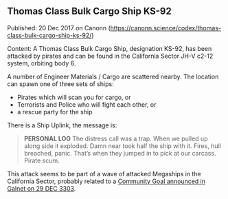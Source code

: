 ## Thomas Class Bulk Cargo Ship KS-92

Published: 20 Dec 2017 on Canonn (https://canonn.science/codex/thomas-class-bulk-cargo-ship-ks-92/)

Content: A Thomas Class Bulk Cargo Ship, designation KS-92, has been attacked by pirates and can be found in the California Sector JH-V c2-12 system, orbiting body 6.

A number of Engineer Materials / Cargo are scattered nearby. The location can spawn one of three sets of ships:

- Pirates which will scan you for cargo, or
- Terrorists and Police who will fight each other, or
- a rescue party for the ship

There is a Ship Uplink, the message is:

> 
> **PERSONAL LOG**
> The distress call was a trap. When we pulled up along side it exploded. Damn near took half the ship with it. Fires, hull breached, panic. That’s when they jumped in to pick at our carcass. Pirate scum.

This attack seems to be part of a wave of attacked Megaships in the California Sector, probably related to a [Community Goal announced in Galnet on 29 DEC 3303](https://community.elitedangerous.com/galnet/uid/5a3ceddbf2f337081c104768).